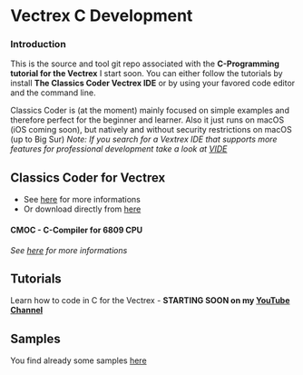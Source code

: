 # Vectrex C Development

### Introduction
This is the source and tool git repo associated with the **C-Programming tutorial for the Vectrex**
I start soon. You can either follow the tutorials by install **The Classics Coder Vectrex IDE** or by using your favored
code editor and the command line.

Classics Coder is (at the moment) mainly focused on simple examples and therefore perfect for the beginner and learner.
Also it just runs on macOS (iOS coming soon), but natively and without security restrictions on macOS (up to Big Sur)
*Note: If you search for a Vextrex IDE that supports more features for professional development take a look at [VIDE](https://github.com/malbanGit/Vide)*


## Classics Coder for Vectrex

* See [here](http://www.classicscoder.com/classics-coder-vec.html) for more informations
* Or download directly from [here](https://raw.githubusercontent.com/rogerboesch/vectrex-dev/master/tools/Classics_Coder_for_Vectrex-Latest.tar.gz)

#### CMOC - C-Compiler for 6809 CPU
*See [here](https://www.github.com/rogerboesch/cmoc-classics-coder) for more informations*


## Tutorials

Learn how to code in C for the Vectrex - 
**STARTING SOON on my [YouTube Channel](https://www.youtube.com/watch?v=m5Gxzj2xb2M&list=PLP6u_67PQGuHlz8J7U2Y6oUv05O_74D2w)**


## Samples

You find already some samples [here](/samples) 
